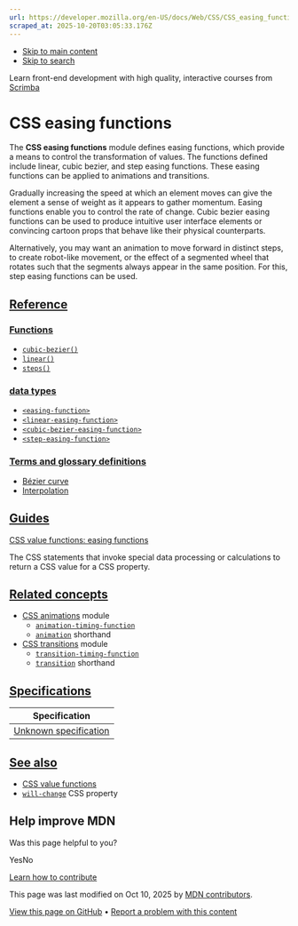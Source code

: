 ```yaml
---
url: https://developer.mozilla.org/en-US/docs/Web/CSS/CSS_easing_functions
scraped_at: 2025-10-20T03:05:33.176Z
---
```


- [Skip to main content](https://developer.mozilla.org/en-US/docs/Web/CSS/CSS_easing_functions#content)
- [Skip to search](https://developer.mozilla.org/en-US/docs/Web/CSS/CSS_easing_functions#search)

Learn front-end development with high quality, interactive courses
from
[Scrimba](https://scrimba.com/learn/frontend?via=mdn)

# CSS easing functions

The **CSS easing functions** module defines easing functions, which provide a means to control the transformation of values. The functions defined include linear, cubic bezier, and step easing functions. These easing functions can be applied to animations and transitions.

Gradually increasing the speed at which an element moves can give the element a sense of weight as it appears to gather momentum. Easing functions enable you to control the rate of change. Cubic bezier easing functions can be used to produce intuitive user interface elements or convincing cartoon props that behave like their physical counterparts.

Alternatively, you may want an animation to move forward in distinct steps, to create robot-like movement, or the effect of a segmented wheel that rotates such that the segments always appear in the same position. For this, step easing functions can be used.

## [Reference](https://developer.mozilla.org/en-US/docs/Web/CSS/CSS_easing_functions\#reference)

### [Functions](https://developer.mozilla.org/en-US/docs/Web/CSS/CSS_easing_functions\#functions)

- [`cubic-bezier()`](https://developer.mozilla.org/en-US/docs/Web/CSS/easing-function/cubic-bezier)
- [`linear()`](https://developer.mozilla.org/en-US/docs/Web/CSS/easing-function/linear)
- [`steps()`](https://developer.mozilla.org/en-US/docs/Web/CSS/easing-function/steps)

### [data types](https://developer.mozilla.org/en-US/docs/Web/CSS/CSS_easing_functions\#data_types)

- [`<easing-function>`](https://developer.mozilla.org/en-US/docs/Web/CSS/easing-function)
- [`<linear-easing-function>`](https://developer.mozilla.org/en-US/docs/Web/CSS/easing-function#linear-easing-function)
- [`<cubic-bezier-easing-function>`](https://developer.mozilla.org/en-US/docs/Web/CSS/easing-function#cubic-bezier-easing-function)
- [`<step-easing-function>`](https://developer.mozilla.org/en-US/docs/Web/CSS/easing-function#step-easing-function)

### [Terms and glossary definitions](https://developer.mozilla.org/en-US/docs/Web/CSS/CSS_easing_functions\#terms_and_glossary_definitions)

- [Bézier curve](https://developer.mozilla.org/en-US/docs/Glossary/Bezier_curve)
- [Interpolation](https://developer.mozilla.org/en-US/docs/Glossary/Interpolation)

## [Guides](https://developer.mozilla.org/en-US/docs/Web/CSS/CSS_easing_functions\#guides)

[CSS value functions: easing functions](https://developer.mozilla.org/en-US/docs/Web/CSS/CSS_values_and_units/CSS_value_functions#easing_functions)

The CSS statements that invoke special data processing or calculations to return a CSS value for a CSS property.

## [Related concepts](https://developer.mozilla.org/en-US/docs/Web/CSS/CSS_easing_functions\#related_concepts)

- [CSS animations](https://developer.mozilla.org/en-US/docs/Web/CSS/CSS_animations) module
  - [`animation-timing-function`](https://developer.mozilla.org/en-US/docs/Web/CSS/animation-timing-function)
  - [`animation`](https://developer.mozilla.org/en-US/docs/Web/CSS/animation) shorthand
- [CSS transitions](https://developer.mozilla.org/en-US/docs/Web/CSS/CSS_transitions) module
  - [`transition-timing-function`](https://developer.mozilla.org/en-US/docs/Web/CSS/transition-timing-function)
  - [`transition`](https://developer.mozilla.org/en-US/docs/Web/CSS/transition) shorthand

## [Specifications](https://developer.mozilla.org/en-US/docs/Web/CSS/CSS_easing_functions\#specifications)

| Specification |
| --- |
| [Unknown specification](https://drafts.csswg.org/css-easing-2) |

## [See also](https://developer.mozilla.org/en-US/docs/Web/CSS/CSS_easing_functions\#see_also)

- [CSS value functions](https://developer.mozilla.org/en-US/docs/Web/CSS/CSS_values_and_units/CSS_value_functions)
- [`will-change`](https://developer.mozilla.org/en-US/docs/Web/CSS/will-change) CSS property

## Help improve MDN

Was this page helpful to you?

YesNo

[Learn how to contribute](https://developer.mozilla.org/en-US/docs/MDN/Community/Getting_started)

This page was last modified on ⁨Oct 10, 2025⁩ by [MDN contributors](https://developer.mozilla.org/en-US/docs/Web/CSS/CSS_easing_functions/contributors.txt).


[View this page on GitHub](https://github.com/mdn/content/blob/main/files/en-us/web/css/css_easing_functions/index.md?plain=1 "Folder: ⁨en-us/web/css/css_easing_functions⁩ (Opens in a new tab)") • [Report a problem with this content](https://github.com/mdn/content/issues/new?template=page-report.yml&mdn-url=https%3A%2F%2Fdeveloper.mozilla.org%2Fen-US%2Fdocs%2FWeb%2FCSS%2FCSS_easing_functions&metadata=%3C%21--+Do+not+make+changes+below+this+line+--%3E%0A%3Cdetails%3E%0A%3Csummary%3EPage+report+details%3C%2Fsummary%3E%0A%0A*+Folder%3A+%60en-us%2Fweb%2Fcss%2Fcss_easing_functions%60%0A*+MDN+URL%3A+https%3A%2F%2Fdeveloper.mozilla.org%2Fen-US%2Fdocs%2FWeb%2FCSS%2FCSS_easing_functions%0A*+GitHub+URL%3A+https%3A%2F%2Fgithub.com%2Fmdn%2Fcontent%2Fblob%2Fmain%2Ffiles%2Fen-us%2Fweb%2Fcss%2Fcss_easing_functions%2Findex.md%0A*+Last+commit%3A+https%3A%2F%2Fgithub.com%2Fmdn%2Fcontent%2Fcommit%2F70285e396b5c97675e90b85d573be42078e0168e%0A*+Document+last+modified%3A+2025-10-10T12%3A00%3A42.000Z%0A%0A%3C%2Fdetails%3E "This will take you to GitHub to file a new issue.")